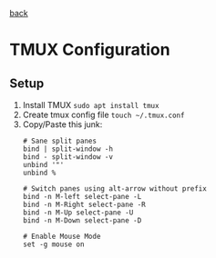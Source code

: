 [back](../Readme.md)

# TMUX Configuration

## Setup

1. Install TMUX
    `sudo apt install tmux`
2. Create tmux config file
    `touch ~/.tmux.conf`
3. Copy/Paste this junk:
    ```
    # Sane split panes
    bind | split-window -h
    bind - split-window -v
    unbind '"'
    unbind %

    # Switch panes using alt-arrow without prefix
    bind -n M-left select-pane -L
    bind -n M-Right select-pane -R
    bind -n M-Up select-pane -U
    bind -n M-Down select-pane -D
    
    # Enable Mouse Mode
    set -g mouse on
    ```
